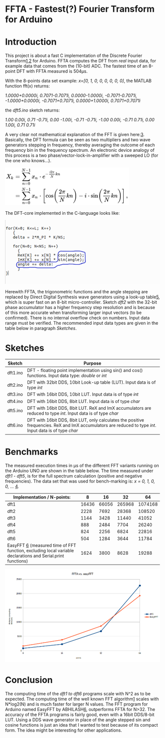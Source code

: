 # FFTA - Fastest(?) Fourier Transform for Arduino

# Introduction
This project is about a fast C implementation of the Discrete Fourier Transform[1],[2] for Arduino.
FFTA computes the DFT from *real* input data, for example data that comes from the (10-bit) ADC. The fastest time of an 8-point DFT with FFTA measured is 504μs.

With the 8-points data set example: *x=[0, 1, 0, 0, 0, 0, 0, 0]*, the MATLAB function fft(x) returns:

*1.0000+0.0000i, 0.7071-0.7071i, 0.0000-1.0000i, -0.7071-0.7071i, -1.0000+0.0000i, -0.7071+0.7071i, 0.0000+1.0000i, 0.7071+0.7071i*

the *dft5.ino* sketch returns:

*1.00  0.00i, 0.71  -0.71i, 0.00  -1.00i, -0.71  -0.71i, -1.00  0.00i, -0.71  0.71i, 0.00  1.00i, 0.71  0.71i*

A very clear not mathematical explanation of the FFT is given here:[3]. 
Basically, the DFT formula can be seen as two multipliers and two wave generators stepping in frequency, thereby averaging the outcome of each frequency bin in the frequency spectrum. An electronic device analogy of this process is a two phase/vector-lock-in-amplifier with a sweeped LO (for the one who knows...).

![DFT-formula](figures/DFT_formula.png  "DFT-formula")

The DFT-core implemented in the C-language looks like:

![DFT-loops](figures/dft-loop.png  "DFT-loops")

Herewith FFTA, the trigonometric functions and the angle stepping are replaced by Direct Digital Synthesis wave generators using a look-up table[5], which is super fast on an 8-bit micro-controller. Sketch *dft2* with the 32-bit phase accumulator has a higher frequency step resolution and is because of this more accurate when transforming larger input vectors (to be confirmed).
There is no internal overflow check on numbers. Input data range must be verified. The recommended input data types are given in the table below in paragraph *Sketches*.

# Sketches
Sketch | Purpose
------ | -------
dft1.ino | DFT - floating point implementation using sin() and cos() functions. Input data type: *double* or *int*
dft2.ino | DFT with 32bit DDS, 10bit Look-up table (LUT). Input data is of type *int*
dft3.ino | DFT with 16bit DDS, 10bit LUT. Input data is of type *int*
dft4.ino | DFT with 16bit DDS, 8bit LUT. Input data is of type *char*
dft5.ino | DFT with 16bit DDS, 8bit LUT. ReX and ImX accumulators are reduced to type *int*. Input data is of type *char*
dft6.ino | DFT with 16bit DDS, 8bit LUT, only calculates the positive frequencies. ReX and ImX accumulators are reduced to type *int*. Input data is of type *char*

# Benchmarks
The measured execution times in μs of the different FFT variants running on the Arduino UNO are shown in the table below. The time measured under *dft1 - dft5*, is for the full spectrum calculation (positive and negative frequencies). The data set that was used for bench-marking is: *x = 0, 1, 0, 0, ...*  [4].

Implementation / N-points: | 8 | 16 | 32 | 64
-------------------------- | - | -- | -- | --
dft1 | 16436 | 66056 | 265968 | 1074168
dft2 | 2228 | 7692 | 28368 | 108520
dft3 | 1144 | 3428 | 11440 | 41052
dft4 | 888 | 2484 | 7704 | 26240
dft5 | 824 | 2256 | 6824 | 22816
dft6 | 504 | 1284 | 3644 | 11784
EasyFFT [6] (measured time of FFT function, excluding local variable declarations and Serial.print functions) | 1624 | 3800 | 8628 | 19288

![Dft5 vs. EasyFFT](figures/dft5_vs_easyfft.png  "Dft5 vs. EasyFFT")

# Conclusion
The computing time of the *dft1 to dft6* programs scale with N^2 as to be expected. The computing time of the well known FFT algorithm[1] scales with N*log2(N) and is much faster for larger N values.
The FFT program for Arduino named EasyFFT by ABHILASH[6], outperforms FFTA for N>32. The accuracy of the FFTA programs is fairly good, even with a 16bit DDS/8-bit LUT.
Using a DDS wave generator in place of the angle stepped sin and cosine functions is just an idea that I wanted to test because of its compact form. The idea might be interesting for other applications.

[1]: https://en.wikipedia.org/wiki/Fast_Fourier_transform

[2]: http://www.fftw.org/

[3]: https://www.earlevel.com/main/2002/08/31/a-gentle-introduction-to-the-fft/

[4]: http://www.sccon.ca/sccon/fft/fft3.htm

[5]: https://github.com/MartinStokroos/NativeDDS

[6]: https://create.arduino.cc/projecthub/abhilashpatel121/easyfft-fast-fourier-transform-fft-for-arduino-9d2677
